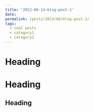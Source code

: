 ```yaml
---
title: '2012-08-14-blog-post-1'
date: 
permalink: /posts/2013/08/blog-post-2/
tags:
  - cool posts
  - category1
  - category2
---
```




Heading
======

Heading
======

Heading
------